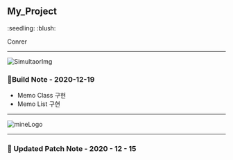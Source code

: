 My_Project
----------

<!-- [Corner's Blog](https://iu-corner.tistory.com)의 사이트입니다.  -->

<!-- [Corner 헬스 프로젝트](https://github.com/Eight-Corner/mine/tree/master/DB_Sign3_forMac)의 소스코드입니다.  -->

<!-- p.s 도움이 될지 모르겠지만 제 경우 DB를 이용하였기 때문에, 프로그램이 정상 구동되지 않을 것입니다. --> :seedling: :blush:   
Conrer 
   
---  
![SimultaorImg](https://github.com/Eight-Corner/CoMemo/images/Simulator.png)  
### 🌱Build Note - 2020-12-19
* Memo Class 구현
* Memo List 구현

 

----------

![mineLogo](https://cdn.iconscout.com/icon/premium/png-256-thumb/memo-paper-872391.png)

---

### :seedling: Updated Patch Note - 2020 - 12 - 15

